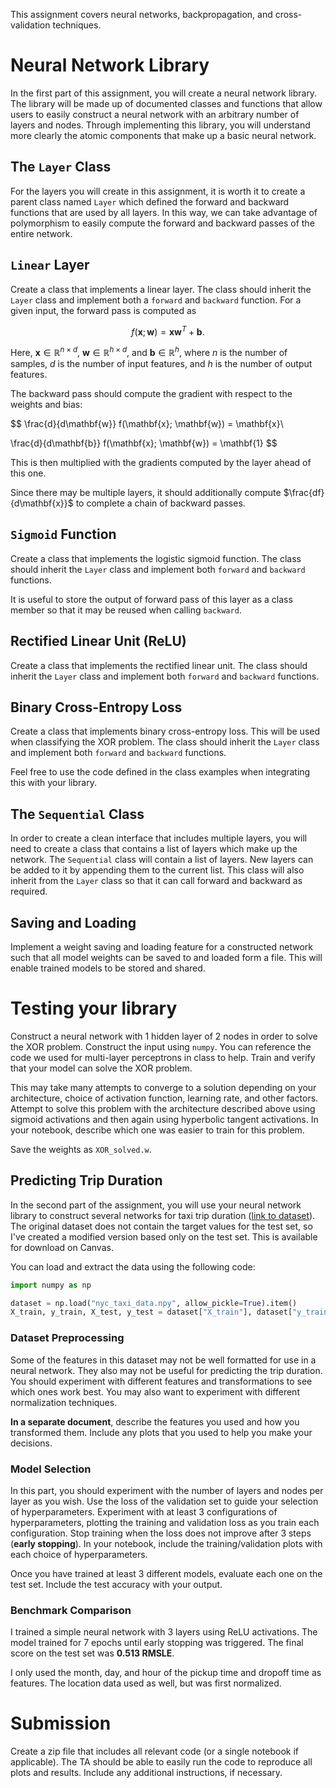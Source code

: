 This assignment covers neural networks, backpropagation, and cross-validation techniques.

# Neural Network Library

In the first part of this assignment, you will create a neural network library.
The library will be made up of documented classes and functions that allow users to easily construct
a neural network with an arbitrary number of layers and nodes. Through implementing
this library, you will understand more clearly the atomic components that make up a
basic neural network.

## The `Layer` Class

For the layers you will create in this assignment, it is worth it to create a parent class
named `Layer` which defined the forward and backward functions that are used by all layers.
In this way, we can take advantage of polymorphism to easily compute the forward and
backward passes of the entire network.

## `Linear` Layer

Create a class that implements a linear layer. The class should inherit the `Layer` class
and implement both a `forward` and `backward` function.
For a given input, the forward pass is computed as

$$
f(\mathbf{x}; \mathbf{w}) = \mathbf{x} \mathbf{w}^T + \mathbf{b}.
$$

Here, $\mathbf{x} \in \mathbb{R}^{n \times d}$, $\mathbf{w} \in \mathbb{R}^{h \times d}$,
and $\mathbf{b} \in \mathbb{R}^h$,
where $n$ is the number of samples, $d$ is the number of input features, and $h$
is the number of output features.

The backward pass should compute the gradient with respect to the weights and bias:

$$
\frac{d}{d\mathbf{w}} f(\mathbf{x}; \mathbf{w}) = \mathbf{x}\\

\frac{d}{d\mathbf{b}} f(\mathbf{x}; \mathbf{w}) = \mathbf{1}
$$

This is then multiplied with the gradients computed by the layer ahead of this one.

Since there may be multiple layers, it should additionally compute $\frac{df}{d\mathbf{x}}$
to complete a chain of backward passes.

## `Sigmoid` Function

Create a class that implements the logistic sigmoid function.
The class should inherit the `Layer` class and implement both
`forward` and `backward` functions.

It is useful to store the output of forward pass of this layer
as a class member so that it may be reused when calling `backward`.

## Rectified Linear Unit (ReLU)

Create a class that implements the rectified linear unit.
The class should inherit the `Layer` class and implement both
`forward` and `backward` functions.

## Binary Cross-Entropy Loss

Create a class that implements binary cross-entropy loss. This will be used when classifying the XOR problem.
The class should inherit the `Layer` class and implement both
`forward` and `backward` functions.

Feel free to use the code defined in the class examples when integrating this with your library.

## The `Sequential` Class

In order to create a clean interface that includes multiple layers, you will need to create
a class that contains a list of layers which make up the network.
The `Sequential` class will contain a list of layers.
New layers can be added to it by appending them to the current list.
This class will also inherit from the `Layer` class so that it can call forward
and backward as required.

## Saving and Loading

Implement a weight saving and loading feature for a constructed network such that all
model weights can be saved to and loaded form a file. This will enable trained models to
be stored and shared.

# Testing your library

Construct a neural network with 1 hidden layer of 2 nodes in order to solve the XOR
problem. Construct the input using `numpy`.
You can reference the code we used for multi-layer perceptrons in class to help.
Train and verify that your model can solve the XOR problem.

This may take many attempts to converge to a solution depending on your architecture,
choice of activation function, learning rate, and other factors. Attempt to solve this
problem with the architecture described above using sigmoid activations and then again
using hyperbolic tangent activations. In your notebook, describe which one was easier to
train for this problem.

Save the weights as `XOR_solved.w`.

## Predicting Trip Duration

In the second part of the assignment, you will use your neural network library to construct
several networks for taxi trip duration ([link to dataset](https://www.kaggle.com/competitions/nyc-taxi-trip-duration/data)).
The original dataset does not contain the target values for the test set, so I've created a modified version based only on the test set. This is available for download on Canvas.

You can load and extract the data using the following code:

```python
import numpy as np

dataset = np.load("nyc_taxi_data.npy", allow_pickle=True).item()
X_train, y_train, X_test, y_test = dataset["X_train"], dataset["y_train"], dataset["X_test"], dataset["y_test"]
```

### Dataset Preprocessing

Some of the features in this dataset may not be well formatted for use in a neural network.
They also may not be useful for predicting the trip duration. You should experiment with
different features and transformations to see which ones work best. You may also want to
experiment with different normalization techniques.

**In a separate document**, describe the features you used and how you transformed them. Include
any plots that you used to help you make your decisions.

### Model Selection

In this part, you should experiment with the number of layers and nodes per layer as you wish.
Use the loss of the validation set to guide your selection of hyperparameters. Experiment
with at least 3 configurations of hyperparameters, plotting the training and validation
loss as you train each configuration. Stop training when the loss does not improve after 3
steps (**early stopping**). In your notebook, include the training/validation plots with each
choice of hyperparameters.

Once you have trained at least 3 different models, evaluate each one on the test set.
Include the test accuracy with your output.

### Benchmark Comparison

I trained a simple neural network with 3 layers using ReLU activations. The model trained for 7 epochs until early stopping was triggered. The final score on the test set was **0.513 RMSLE**.

I only used the month, day, and hour of the pickup time and dropoff time as features. The location data used as well, but was first normalized.

# Submission

Create a zip file that includes all relevant code (or a single notebook if applicable).
The TA should be able to easily run the code to reproduce all plots and results.
Include any additional instructions, if necessary.